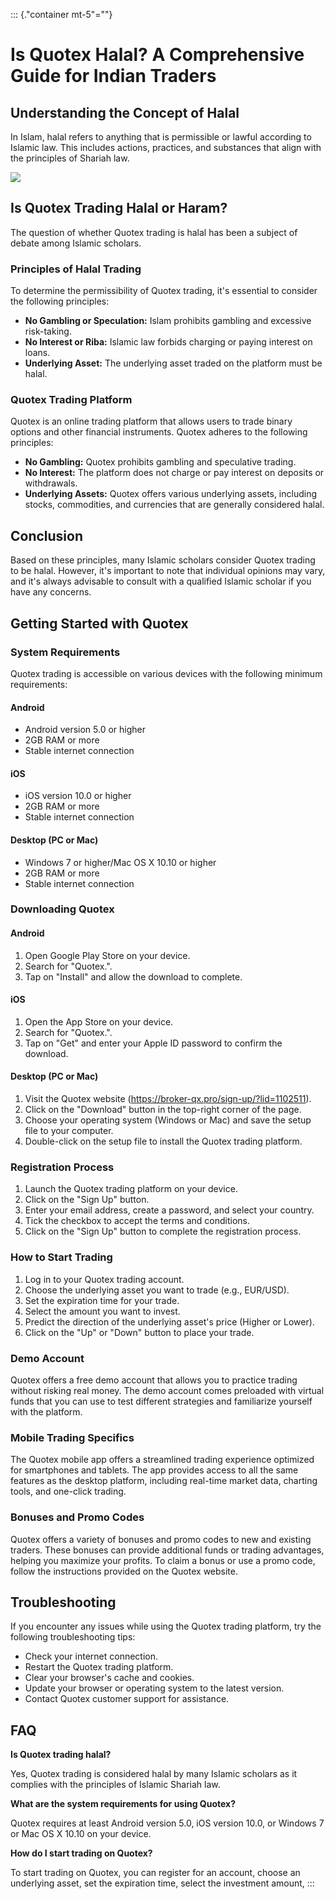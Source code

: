 ::: {."container mt-5"=""}
# Is Quotex Halal? A Comprehensive Guide for Indian Traders

## Understanding the Concept of Halal

In Islam, halal refers to anything that is permissible or lawful
according to Islamic law. This includes actions, practices, and
substances that align with the principles of Shariah law.

[![](https://static.quotex.io/files/4_en/300_250.jpg)](https://traff.sbs/brokerqxlid)

## Is Quotex Trading Halal or Haram?

The question of whether Quotex trading is halal has been a subject of
debate among Islamic scholars.

### Principles of Halal Trading

To determine the permissibility of Quotex trading, it\'s essential to
consider the following principles:

-   **No Gambling or Speculation:** Islam prohibits gambling and
    excessive risk-taking.
-   **No Interest or Riba:** Islamic law forbids charging or paying
    interest on loans.
-   **Underlying Asset:** The underlying asset traded on the platform
    must be halal.

### Quotex Trading Platform

Quotex is an online trading platform that allows users to trade binary
options and other financial instruments. Quotex adheres to the following
principles:

-   **No Gambling:** Quotex prohibits gambling and speculative trading.
-   **No Interest:** The platform does not charge or pay interest on
    deposits or withdrawals.
-   **Underlying Assets:** Quotex offers various underlying assets,
    including stocks, commodities, and currencies that are generally
    considered halal.

## Conclusion

Based on these principles, many Islamic scholars consider Quotex trading
to be halal. However, it\'s important to note that individual opinions
may vary, and it\'s always advisable to consult with a qualified Islamic
scholar if you have any concerns.

## Getting Started with Quotex

### System Requirements

Quotex trading is accessible on various devices with the following
minimum requirements:

#### Android

-   Android version 5.0 or higher
-   2GB RAM or more
-   Stable internet connection

#### iOS

-   iOS version 10.0 or higher
-   2GB RAM or more
-   Stable internet connection

#### Desktop (PC or Mac)

-   Windows 7 or higher/Mac OS X 10.10 or higher
-   2GB RAM or more
-   Stable internet connection

### Downloading Quotex

#### Android

1.  Open Google Play Store on your device.
2.  Search for "Quotex.".
3.  Tap on "Install" and allow the download to complete.

#### iOS

1.  Open the App Store on your device.
2.  Search for "Quotex.".
3.  Tap on "Get" and enter your Apple ID password to confirm the
    download.

#### Desktop (PC or Mac)

1.  Visit the Quotex website
    (https://broker-qx.pro/sign-up/?lid=1102511).
2.  Click on the "Download" button in the top-right corner of the
    page.
3.  Choose your operating system (Windows or Mac) and save the setup
    file to your computer.
4.  Double-click on the setup file to install the Quotex trading
    platform.

### Registration Process

1.  Launch the Quotex trading platform on your device.
2.  Click on the "Sign Up" button.
3.  Enter your email address, create a password, and select your
    country.
4.  Tick the checkbox to accept the terms and conditions.
5.  Click on the "Sign Up" button to complete the registration
    process.

### How to Start Trading

1.  Log in to your Quotex trading account.
2.  Choose the underlying asset you want to trade (e.g., EUR/USD).
3.  Set the expiration time for your trade.
4.  Select the amount you want to invest.
5.  Predict the direction of the underlying asset\'s price (Higher or
    Lower).
6.  Click on the "Up" or "Down" button to place your trade.

### Demo Account

Quotex offers a free demo account that allows you to practice trading
without risking real money. The demo account comes preloaded with
virtual funds that you can use to test different strategies and
familiarize yourself with the platform.

### Mobile Trading Specifics

The Quotex mobile app offers a streamlined trading experience optimized
for smartphones and tablets. The app provides access to all the same
features as the desktop platform, including real-time market data,
charting tools, and one-click trading.

### Bonuses and Promo Codes

Quotex offers a variety of bonuses and promo codes to new and existing
traders. These bonuses can provide additional funds or trading
advantages, helping you maximize your profits. To claim a bonus or use a
promo code, follow the instructions provided on the Quotex website.

## Troubleshooting

If you encounter any issues while using the Quotex trading platform, try
the following troubleshooting tips:

-   Check your internet connection.
-   Restart the Quotex trading platform.
-   Clear your browser\'s cache and cookies.
-   Update your browser or operating system to the latest version.
-   Contact Quotex customer support for assistance.

## FAQ

**Is Quotex trading halal?**

Yes, Quotex trading is considered halal by many Islamic scholars as it
complies with the principles of Islamic Shariah law.

**What are the system requirements for using Quotex?**

Quotex requires at least Android version 5.0, iOS version 10.0, or
Windows 7 or Mac OS X 10.10 on your device.

**How do I start trading on Quotex?**

To start trading on Quotex, you can register for an account, choose an
underlying asset, set the expiration time, select the investment amount,
:::

